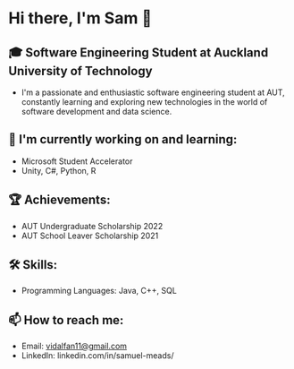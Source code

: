 # Hi there, I'm Sam 👋

## 🎓 Software Engineering Student at Auckland University of Technology

- I'm a passionate and enthusiastic software engineering student at AUT, constantly learning and exploring new technologies in the world of software development and data science.

## 🌱 I'm currently working on and learning:
- Microsoft Student Accelerator
- Unity, C#, Python, R   

## 🏆 Achievements:
- AUT Undergraduate Scholarship 2022
- AUT School Leaver Scholarship 2021

## 🛠️ Skills:
- Programming Languages: Java, C++, SQL 

## 📫 How to reach me:
- Email: vidalfan11@gmail.com
- LinkedIn: linkedin.com/in/samuel-meads/
